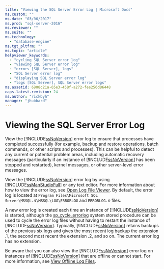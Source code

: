 ```yaml
---
title: "Viewing the SQL Server Error Log | Microsoft Docs"
ms.custom: ""
ms.date: "03/06/2017"
ms.prod: "sql-server-2016"
ms.reviewer: ""
ms.suite: ""
ms.technology: 
  - "database-engine"
ms.tgt_pltfrm: ""
ms.topic: "article"
helpviewer_keywords: 
  - "cycling SQL Server error log"
  - "viewing SQL Server error log"
  - "errors [SQL Server], logs"
  - "SQL Server error log"
  - "displaying SQL Server error log"
  - "logs [SQL Server], SQL Server error logs"
ms.assetid: 6908c21a-65e3-458f-a272-fee256d86448
caps.latest.revision: 24
ms.author: "rickbyh"
manager: "jhubbard"
---
```

# Viewing the SQL Server Error Log
  View the [!INCLUDE[ssNoVersion](../../a9notintoc/includes/ssnoversion-md.md)] error log to ensure that processes have completed successfully (for example, backup and restore operations, batch commands, or other scripts and processes). This can be helpful to detect any current or potential problem areas, including automatic recovery messages (particularly if an instance of [!INCLUDE[ssNoVersion](../../a9notintoc/includes/ssnoversion-md.md)] has been stopped and restarted), kernel messages, or other server-level error messages.  
  
 View the [!INCLUDE[ssNoVersion](../../a9notintoc/includes/ssnoversion-md.md)] error log by using [!INCLUDE[ssManStudioFull](../../a9notintoc/includes/ssmanstudiofull-md.md)] or any text editor. For more information about how to view the error log, see [Open Log File Viewer](../../relational-databases/logs/open-log-file-viewer.md). By default, the error log is located at `Program Files\Microsoft SQL Server\MSSQL.`*n*`\MSSQL\LOG\ERRORLOG` and `ERRORLOG.`*n* files.  
  
 A new error log is created each time an instance of [!INCLUDE[ssNoVersion](../../a9notintoc/includes/ssnoversion-md.md)] is started, although the [sp_cycle_errorlog](../../relational-databases/reference/system-stored-procedures/sp-cycle-errorlog-transact-sql.md) system stored procedure can be used to cycle the error log files without having to restart the instance of [!INCLUDE[ssNoVersion](../../a9notintoc/includes/ssnoversion-md.md)]. Typically, [!INCLUDE[ssNoVersion](../../a9notintoc/includes/ssnoversion-md.md)] retains backups of the previous six logs and gives the most recent log backup the extension .1, the second most recent the extension .2, and so on. The current error log has no extension.  
  
 Be aware that you can also view the [!INCLUDE[ssNoVersion](../../a9notintoc/includes/ssnoversion-md.md)] error log on instances of [!INCLUDE[ssNoVersion](../../a9notintoc/includes/ssnoversion-md.md)] that are offline or cannot start. For more information, see [View Offline Log Files](../../relational-databases/logs/view-offline-log-files.md).  
  
  
